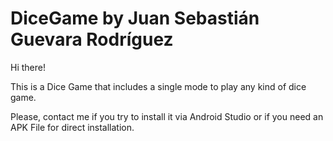 # DiceGame by Juan Sebastián Guevara Rodríguez

Hi there!

This is a Dice Game that includes a single mode to play any kind of dice game.

Please, contact me if you try to install it via Android Studio or if you need an APK File for direct installation.
